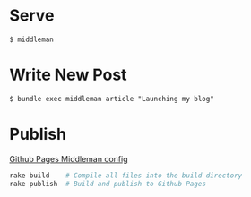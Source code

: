 # Serve

```shell
$ middleman
```

# Write New Post

```shell
$ bundle exec middleman article "Launching my blog"
```


# Publish

[Github Pages Middleman config](https://github.com/neo/middleman-gh-pages)

```ruby
rake build    # Compile all files into the build directory
rake publish  # Build and publish to Github Pages
```